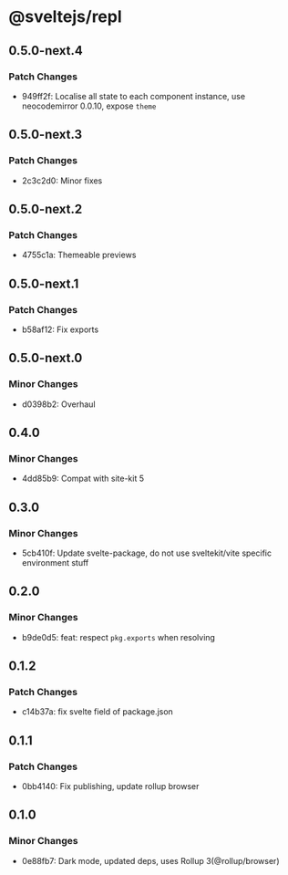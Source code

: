 # @sveltejs/repl

## 0.5.0-next.4

### Patch Changes

- 949ff2f: Localise all state to each component instance, use neocodemirror 0.0.10, expose `theme`

## 0.5.0-next.3

### Patch Changes

- 2c3c2d0: Minor fixes

## 0.5.0-next.2

### Patch Changes

- 4755c1a: Themeable previews

## 0.5.0-next.1

### Patch Changes

- b58af12: Fix exports

## 0.5.0-next.0

### Minor Changes

- d0398b2: Overhaul

## 0.4.0

### Minor Changes

- 4dd85b9: Compat with site-kit 5

## 0.3.0

### Minor Changes

- 5cb410f: Update svelte-package, do not use sveltekit/vite specific environment stuff

## 0.2.0

### Minor Changes

- b9de0d5: feat: respect `pkg.exports` when resolving

## 0.1.2

### Patch Changes

- c14b37a: fix svelte field of package.json

## 0.1.1

### Patch Changes

- 0bb4140: Fix publishing, update rollup browser

## 0.1.0

### Minor Changes

- 0e88fb7: Dark mode, updated deps, uses Rollup 3(@rollup/browser)
